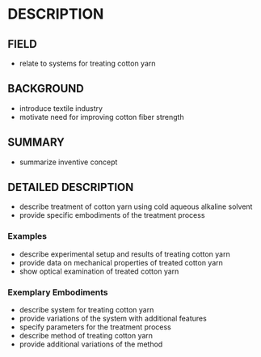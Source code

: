 # DESCRIPTION

## FIELD

- relate to systems for treating cotton yarn

## BACKGROUND

- introduce textile industry
- motivate need for improving cotton fiber strength

## SUMMARY

- summarize inventive concept

## DETAILED DESCRIPTION

- describe treatment of cotton yarn using cold aqueous alkaline solvent
- provide specific embodiments of the treatment process

### Examples

- describe experimental setup and results of treating cotton yarn
- provide data on mechanical properties of treated cotton yarn
- show optical examination of treated cotton yarn

### Exemplary Embodiments

- describe system for treating cotton yarn
- provide variations of the system with additional features
- specify parameters for the treatment process
- describe method of treating cotton yarn
- provide additional variations of the method

